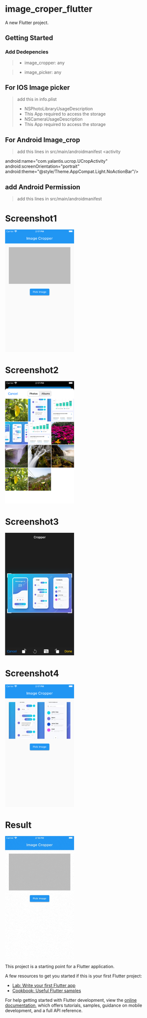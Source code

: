 # image_croper_flutter

A new Flutter project.

## Getting Started


### Add Dedepencies
> * image_cropper: any

> * image_picker: any


## For IOS Image picker
> add this in info.plist
> *  <key>NSPhotoLibraryUsageDescription</key>
> *  <string>This App required to access the storage</string>
> *  <key>NSCameraUsageDescription</key>
> * <string>This App required to access the storage</string>



## For Android Image_crop

> add this lines in src/main/androidmanifest
> <activity
  <p>  android:name="com.yalantis.ucrop.UCropActivity"
  android:screenOrientation="portrait"
  android:theme="@style/Theme.AppCompat.Light.NoActionBar"/> </p>



## add Android Permission
> add this lines in src/main/androidmanifest
> <uses-permission android:name="android.permission.WRITE_EXTERNAL_STORAGE"/>




# Screenshot1


<img src="https://github.com/Mirzaazmath/crop_image_flutter/blob/main/assets/Screenshot1.png" height="400">






# Screenshot2


<img src="https://github.com/Mirzaazmath/crop_image_flutter/blob/main/assets/Screenshot2.png" height="400">





# Screenshot3


<img src="https://github.com/Mirzaazmath/crop_image_flutter/blob/main/assets/Screenshot3.png" height="400">





# Screenshot4


<img src="https://github.com/Mirzaazmath/crop_image_flutter/blob/main/assets/Screenshot4.png" height="400">




# Result


<img src="https://github.com/Mirzaazmath/crop_image_flutter/blob/main/assets/result.gif" height="400">



This project is a starting point for a Flutter application.

A few resources to get you started if this is your first Flutter project:

- [Lab: Write your first Flutter app](https://docs.flutter.dev/get-started/codelab)
- [Cookbook: Useful Flutter samples](https://docs.flutter.dev/cookbook)

For help getting started with Flutter development, view the
[online documentation](https://docs.flutter.dev/), which offers tutorials,
samples, guidance on mobile development, and a full API reference.
